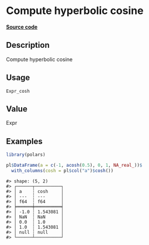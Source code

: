 
# Compute hyperbolic cosine

[**Source code**](https://github.com/pola-rs/r-polars/tree/0580dbe189881934960c63979bf59fc3448a21dc/R/#L)

## Description

Compute hyperbolic cosine

## Usage

<pre><code class='language-R'>Expr_cosh
</code></pre>

## Value

Expr

## Examples

``` r
library(polars)

pl$DataFrame(a = c(-1, acosh(0.5), 0, 1, NA_real_))$
  with_columns(cosh = pl$col("a")$cosh())
```

    #> shape: (5, 2)
    #> ┌──────┬──────────┐
    #> │ a    ┆ cosh     │
    #> │ ---  ┆ ---      │
    #> │ f64  ┆ f64      │
    #> ╞══════╪══════════╡
    #> │ -1.0 ┆ 1.543081 │
    #> │ NaN  ┆ NaN      │
    #> │ 0.0  ┆ 1.0      │
    #> │ 1.0  ┆ 1.543081 │
    #> │ null ┆ null     │
    #> └──────┴──────────┘
